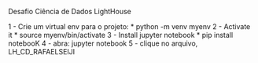Desafio Ciência de Dados LightHouse

1 - Crie um virtual env para o projeto:
	* python -m venv myenv
2 - Activate it
	* source myenv/bin/activate
3 - Install jupyter notebook
	* pip install notebooK
4 - abra:
	jupyter notebook
5 - clique no arquivo, LH_CD_RAFAELSEIJI
